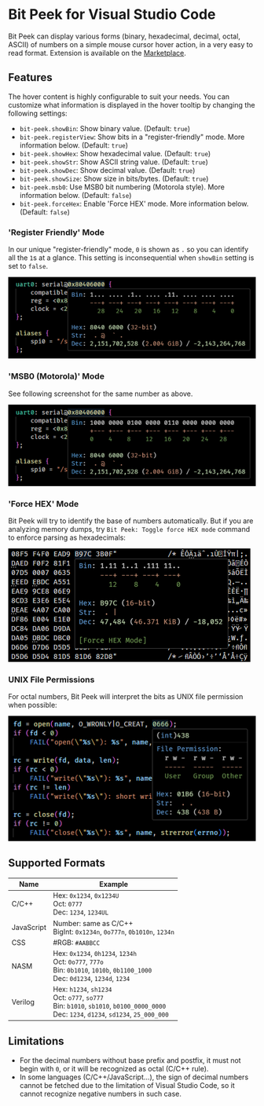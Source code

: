 # Bit Peek for Visual Studio Code

Bit Peek can display various forms (binary, hexadecimal, decimal, octal, ASCII) of numbers on a simple mouse cursor hover action, in a very easy to read format. Extension is available on the [Marketplace](https://marketplace.visualstudio.com/items?itemName=dingzhaojie.bit-peek).

## Features

The hover content is highly configurable to suit your needs. You can customize what information is displayed in the hover tooltip by changing the following settings:

- `bit-peek.showBin`: Show binary value. (Default: `true`)
- `bit-peek.registerView`: Show bits in a "register-friendly" mode. More information below. (Default: `true`)
- `bit-peek.showHex`: Show hexadecimal value. (Default: `true`)
- `bit-peek.showStr`: Show ASCII string value. (Default: `true`)
- `bit-peek.showDec`: Show decimal value. (Default: `true`)
- `bit-peek.showSize`: Show size in bits/bytes. (Default: `true`)
- `bit-peek.msb0`: Use MSB0 bit numbering (Motorola style). More information below. (Default: `false`)
- `bit-peek.forceHex`: Enable 'Force HEX' mode. More information below. (Default: `false`)

### 'Register Friendly' Mode

In our unique "register-friendly" mode, `0` is shown as `.` so you can identify all the `1`s at a glance. This setting is inconsequential when `showBin` setting is set to `false`.

![](images/hover.png)

### 'MSB0 (Motorola)' Mode

See following screenshot for the same number as above.

![](images/msb0.png)

### 'Force HEX' Mode

Bit Peek will try to identify the base of numbers automatically. But if you are analyzing memory dumps, try `Bit Peek: Toggle force HEX mode` command to enforce parsing as hexadecimals:

![](images/hexdump.png)

### UNIX File Permissions

For octal numbers, Bit Peek will interpret the bits as UNIX file permission when possible:

![](images/perm.png)

## Supported Formats

| Name       | Example                                                      |
| ---------- | ------------------------------------------------------------ |
| C/C++      | Hex: `0x1234`, `0x1234U`<br />Oct: `0777`<br />Dec: `1234`, `1234UL` |
| JavaScript | Number: same as C/C++<br />BigInt: `0x1234n`, `0o777n`, `0b1010n`, `1234n` |
| CSS        | #RGB: `#AABBCC`                                              |
| NASM       | Hex: `0x1234`, `0h1234`, `1234h`<br />Oct: `0o777`, `777o`<br />Bin: `0b1010`, `1010b`, `0b1100_1000`<br />Dec: `0d1234`, `1234d`, `1234` |
| Verilog    | Hex: `h1234`, `sh1234`<br />Oct: `o777`, `so777`<br />Bin: `b1010`, `sb1010`, `b0100_0000_0000`<br />Dec: `1234`, `d1234`, `sd1234`, `25_000_000` |

## Limitations

- For the decimal numbers without base prefix and postfix, it must not begin with `0`, or it will be recognized as octal (C/C++ rule).
- In some languages (C/C++/JavaScript...), the sign of decimal numbers cannot be fetched due to the limitation of Visual Studio Code, so it cannot recognize negative numbers in such case.
